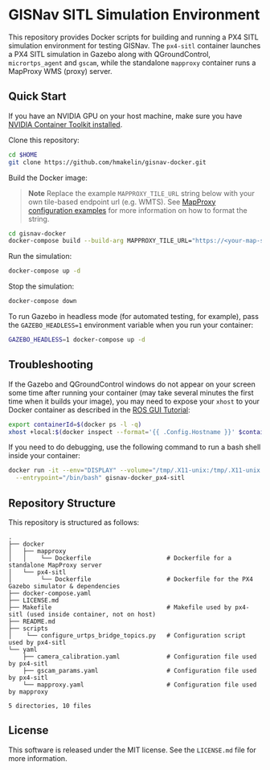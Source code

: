 # GISNav SITL Simulation Environment

This repository provides Docker scripts for building and running a PX4 SITL simulation environment for testing GISNav.
The `px4-sitl` container launches a PX4 SITL simulation in Gazebo along with QGroundControl, `micrortps_agent` and 
`gscam`, while the standalone `mapproxy` container runs a MapProxy WMS (proxy) server.

## Quick Start

If you have an NVIDIA GPU on your host machine, make sure you have [NVIDIA Container Toolkit installed][1].

Clone this repository:

```bash
cd $HOME
git clone https://github.com/hmakelin/gisnav-docker.git
```

Build the Docker image:

> **Note**
> Replace the example `MAPPROXY_TILE_URL` string below with your own tile-based endpoint url (e.g. WMTS). See
> [MapProxy configuration examples][2] for more information on how to format the string.

```bash
cd gisnav-docker
docker-compose build --build-arg MAPPROXY_TILE_URL="https://<your-map-server-url>/tiles/%(z)s/%(y)s/%(x)s"
```

Run the simulation:

```bash
docker-compose up -d
```

Stop the simulation:

```bash
docker-compose down
```

To run Gazebo in headless mode (for automated testing, for example), pass the `GAZEBO_HEADLESS=1` environment variable 
when you run your container:

```bash
GAZEBO_HEADLESS=1 docker-compose up -d
```

## Troubleshooting

If the Gazebo and QGroundControl windows do not appear on your screen some time after running your container (may take 
several minutes the first time when it builds your image), you may need to expose your ``xhost`` to your Docker 
container as described in the [ROS GUI Tutorial][3]:

```bash
export containerId=$(docker ps -l -q)
xhost +local:$(docker inspect --format='{{ .Config.Hostname }}' $containerId)
```

If you need to do debugging, use the following command to run a bash shell inside your container:

```bash
docker run -it --env="DISPLAY" --volume="/tmp/.X11-unix:/tmp/.X11-unix:rw" --gpus all --tty --network host \
  --entrypoint="/bin/bash" gisnav-docker_px4-sitl
```

## Repository Structure

This repository is structured as follows:

```
.
├── docker
│   ├── mapproxy
│   │    └── Dockerfile                     # Dockerfile for a standalone MapProxy server
│   └── px4-sitl
│        └── Dockerfile                     # Dockerfile for the PX4 Gazebo simulator & dependencies
├── docker-compose.yaml
├── LICENSE.md
├── Makefile                                # Makefile used by px4-sitl (used inside container, not on host)
├── README.md
├── scripts
│    └── configure_urtps_bridge_topics.py   # Configuration script used by px4-sitl
└── yaml
    ├── camera_calibration.yaml             # Configuration file used by px4-sitl
    ├── gscam_params.yaml                   # Configuration file used by px4-sitl
    └── mapproxy.yaml                       # Configuration file used by mapproxy

5 directories, 10 files
```

## License

This software is released under the MIT license. See the `LICENSE.md` file for more information.

[1]: https://docs.nvidia.com/datacenter/cloud-native/container-toolkit/install-guide.html
[2]: https://mapproxy.org/docs/latest/configuration_examples.html
[3]: http://wiki.ros.org/docker/Tutorials/GUI